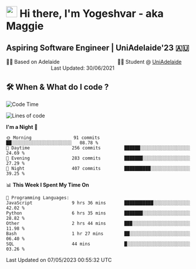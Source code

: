 <h1><img src="https://emojis.slackmojis.com/emojis/images/1531849430/4246/blob-sunglasses.gif?1531849430" width="30"/> Hi there, I'm Yogeshvar - aka Maggie</h1>

## Aspiring Software Engineer | UniAdelaide'23 🇦🇺  
🏂🏻  Based on Adelaide &nbsp;&nbsp;&nbsp;&nbsp;&nbsp;&nbsp;&nbsp;&nbsp;&nbsp;&nbsp;&nbsp;&nbsp;&nbsp;&nbsp;&nbsp;&nbsp;&nbsp;&nbsp;&nbsp;&nbsp;&nbsp;&nbsp;&nbsp;&nbsp;&nbsp;&nbsp;&nbsp;&nbsp;&nbsp;&nbsp;&nbsp;&nbsp;&nbsp;&nbsp;&nbsp;&nbsp;&nbsp;&nbsp;&nbsp;👨‍💻 Student @ [UniAdelaide](https://www.adelaide.edu.au)   &nbsp;&nbsp;&nbsp;&nbsp;&nbsp;&nbsp;&nbsp;&nbsp;&nbsp;&nbsp;&nbsp;&nbsp;&nbsp;&nbsp;&nbsp;&nbsp;&nbsp;&nbsp;&nbsp;&nbsp;&nbsp;&nbsp;&nbsp;&nbsp;&nbsp;&nbsp;&nbsp;&nbsp;&nbsp;&nbsp;&nbsp;Last Updated: 30/06/2021

## 🛠 When & What do I code ?  

<!--START_SECTION:waka-->
![Code Time](http://img.shields.io/badge/Code%20Time-2%2C142%20hrs%2022%20mins-blue)

![Lines of code](https://img.shields.io/badge/From%20Hello%20World%20I%27ve%20Written-3.6%20million%20lines%20of%20code-blue)

**I'm a Night 🦉** 

```text
🌞 Morning                91 commits          ██░░░░░░░░░░░░░░░░░░░░░░░   08.78 % 
🌆 Daytime                256 commits         ██████░░░░░░░░░░░░░░░░░░░   24.69 % 
🌃 Evening                283 commits         ███████░░░░░░░░░░░░░░░░░░   27.29 % 
🌙 Night                  407 commits         ██████████░░░░░░░░░░░░░░░   39.25 % 
```


📊 **This Week I Spent My Time On** 

```text
💬 Programming Languages: 
JavaScript               9 hrs 36 mins       ███████████░░░░░░░░░░░░░░   42.02 % 
Python                   6 hrs 35 mins       ███████░░░░░░░░░░░░░░░░░░   28.82 % 
Other                    2 hrs 44 mins       ███░░░░░░░░░░░░░░░░░░░░░░   11.98 % 
Bash                     1 hr 27 mins        ██░░░░░░░░░░░░░░░░░░░░░░░   06.40 % 
SQL                      44 mins             █░░░░░░░░░░░░░░░░░░░░░░░░   03.26 % 
```


 Last Updated on 07/05/2023 00:55:32 UTC
<!--END_SECTION:waka-->
